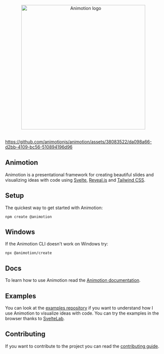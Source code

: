 <br>
<div align="center">
  <img width="400" src="packages/docs/static/logo.png" alt="Animotion logo" />
</div>
<br>

https://github.com/animotionjs/animotion/assets/38083522/da098a66-d2bb-4109-bc56-510894196d96

## Animotion

Animotion is a presentational framework for creating beautiful slides and visualizing ideas with code using [Svelte](https://svelte.dev/), [Reveal.js](https://revealjs.com/) and [Tailwind CSS](https://tailwindcss.com/).

## Setup

The quickest way to get started with Animotion:

```
npm create @animotion
```

## Windows

If the Animotion CLI doesn't work on Windows try:

```
npx @animotion/create
```

## Docs

To learn how to use Animotion read the [Animotion documentation](https://animotion.pages.dev).

## Examples

You can look at the [examples repository](https://github.com/animotionjs/examples) if you want to understand how I use Animotion to visualize ideas with code. You can try the examples in the browser thanks to [SvelteLab](https://www.sveltelab.dev/).

## Contributing

If you want to contribute to the project you can read the [contributing guide](https://github.com/animotionjs/animotion/blob/main/CONTRIBUTING.md).
